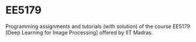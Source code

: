 # EE5179
Programming assignments and tutorials (with solution) of the course EE5179 [Deep Learning for Image Processing] offered by IIT Madras.
